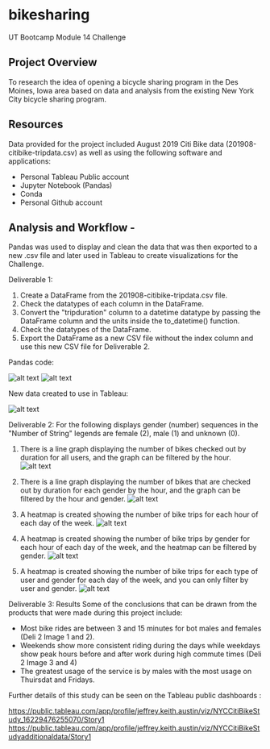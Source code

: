 # bikesharing
UT Bootcamp Module 14 Challenge

## Project Overview
To research the idea of opening a bicycle sharing program in the Des Moines, Iowa area based on data and analysis from the existing New York City bicycle sharing program.

## Resources
Data provided for the project included August 2019 Citi Bike data (201908-citibike-tripdata.csv) as well as using the following software and applications:
- Personal Tableau Public account
- Jupyter Notebook (Pandas)
- Conda
- Personal Github account

## Analysis and Workflow - 
Pandas was used to display and clean the data that was then exported to a new .csv file and later used in Tableau to create visualizations for the Challenge.

Deliverable 1: 
1. Create a DataFrame from the 201908-citibike-tripdata.csv file.
2. Check the datatypes of each column in the DataFrame.
3. Convert the "tripduration" column to a datetime datatype by passing the DataFrame column and the units inside the to_datetime() function.
4. Check the datatypes of the DataFrame.
5. Export the DataFrame as a new CSV file without the index column and use this new CSV file for Deliverable 2.

Pandas code:

![alt text](https://github.com/austin020269/biksharing/blob/main/CH1_Deli1.PNG)
![alt text](https://github.com/austin020269/biksharing/blob/main/CH1_Deli1_2.PNG)

New data created to use in Tableau:

![alt text](https://github.com/austin020269/biksharing/blob/main/Cleaned_data_Aug_2019.PNG)

Deliverable 2:  For the following displays gender (number) sequences in the "Number of String" legends are female (2), male (1) and unknown (0).
1. There is a line graph displaying the number of bikes checked out by duration for all users, and the graph can be filtered by the hour.
![alt text](https://github.com/austin020269/biksharing/blob/main/Deli2_1.PNG)

2. There is a line graph displaying the number of bikes that are checked out by duration for each gender by the hour, and the graph can be filtered by the hour and gender.
![alt text](https://github.com/austin020269/biksharing/blob/main/Deli2_2.PNG)

3. A heatmap is created showing the number of bike trips for each hour of each day of the week.
![alt text](https://github.com/austin020269/biksharing/blob/main/Deli2_3.PNG)

4. A heatmap is created showing the number of bike trips by gender for each hour of each day of the week, and the heatmap can be filtered by gender.
![alt text](https://github.com/austin020269/biksharing/blob/main/Deli2_4.PNG)

5. A heatmap is created showing the number of bike trips for each type of user and gender for each day of the week, and you can only filter by user and gender.
![alt text](https://github.com/austin020269/biksharing/blob/main/Deli2_5.PNG)

Deliverable 3: Results
Some of the conclusions that can be drawn from the products that were made during this project include:

- Most bike rides are between 3 and 15 minutes for bot males and females (Deli 2 Image 1 and 2).
- Weekends show more consistent riding during the days while weekdays show peak hours before and after work during high commute times (Deli 2 Image 3 and 4)
- The greatest usage of the service is by males with the most usage on Thuirsdat and Fridays.

Further details of this study can be seen on the Tableau public dashboards : 

https://public.tableau.com/app/profile/jeffrey.keith.austin/viz/NYCCitiBikeStudy_16229476255070/Story1
https://public.tableau.com/app/profile/jeffrey.keith.austin/viz/NYCCitiBikeStudyadditionaldata/Story1






